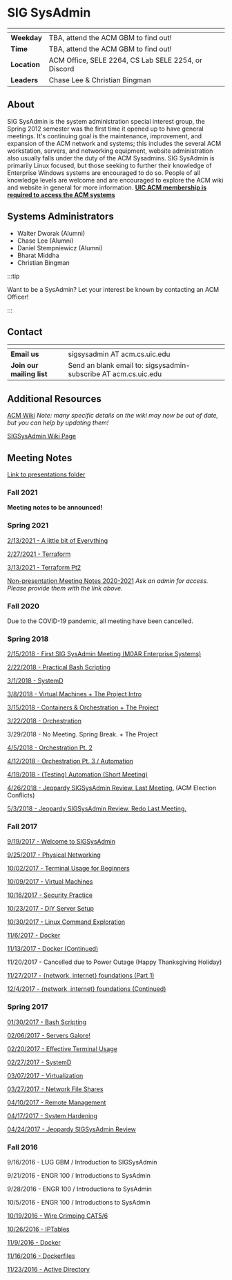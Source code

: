 # SIG SysAdmin

| <!-- -->     | <!-- -->                                            |
| ------------ | --------------------------------------------------- |
| **Weekday**  | TBA, attend the ACM GBM to find out!                |
| **Time**     | TBA, attend the ACM GBM to find out!                |
| **Location** | ACM Office, SELE 2264, CS Lab SELE 2254, or Discord |
| **Leaders**  | Chase Lee & Christian Bingman                       |

## About

SIG SysAdmin is the system administration special interest group, the Spring 2012 semester was the first time it opened up to have general meetings. It's continuing goal is the maintenance, improvement, and expansion of the ACM network and systems; this includes the several ACM workstation, servers, and networking equipment, website administration also usually falls under the duty of the ACM Sysadmins. SIG SysAdmin is primarily Linux focused, but those seeking to further their knowledge of Enterprise Windows systems are encouraged to do so. People of all knowledge levels are welcome and are encouraged to explore the ACM wiki and website in general for more information. [**UIC ACM membership is required to access the ACM systems**](/join)

## Systems Administrators

- Walter Dworak (Alumni)
- Chase Lee (Alumni)
- Daniel Stempniewicz (Alumni)
- Bharat Middha
- Christian Bingman

:::tip

Want to be a SysAdmin? Let your interest be known by contacting an ACM Officer!

:::

## Contact

| <!-- -->                  | <!-- -->                                                        |
| ------------------------- | --------------------------------------------------------------- |
| **Email us**              | sigsysadmin AT acm.cs.uic.edu                                   |
| **Join our mailing list** | Send an blank email to: sigsysadmin-subscribe AT acm.cs.uic.edu |

## Additional Resources

[ACM Wiki](https://acm.cs.uic.edu/wiki) _Note: many specific details on the wiki may now be out of date, but you can help by updating them!_

[SIGSysAdmin Wiki Page](https://acm.cs.uic.edu/wiki/sig:sysadmin)

## Meeting Notes

[Link to presentations folder](https://drive.google.com/open?id=0BxDVEKn0XtfOeGZkY3d0QW1Mdjg)

### Fall 2021

**Meeting notes to be announced!**

### Spring 2021

[2/13/2021 - A little bit of Everything](https://docs.google.com/presentation/d/1VMOxuMkhINY4K7KD9guettbWTkDhXOnktaJT_7F0LKs/edit?usp=sharing)

[2/27/2021 - Terraform](https://docs.google.com/presentation/d/1FTzDuluLziI6KqI1kMo3QVa0Znkka0pBBQdThZK7-ao/edit?usp=sharing)

[3/13/2021 - Terraform Pt2](https://docs.google.com/presentation/d/1vFKPVSAMJrqJ1MSopHz40c0_PtH_VULOF70qfe-u3qk/edit?usp=sharing)

[Non-presentation Meeting Notes 2020-2021](https://drive.google.com/drive/folders/1--yKLFZ3tVpnwE-NsbzIG0Xm6_AsNIGs?usp=sharing)
_Ask an admin for access. Please provide them with the link above._

### Fall 2020

Due to the COVID-19 pandemic, all meeting have been cancelled.

### Spring 2018

[2/15/2018 - First SIG SysAdmin Meeting (M0AR Enterprise Systems)](https://drive.google.com/open?id=1Dhjc9qnZAvzo0Xp9pYEkiEBSJ9Dm2aAVArNfDaTPb3c)

[2/22/2018 - Practical Bash Scripting](https://drive.google.com/open?id=1-vf13AgCoGSpHmCmkWh7pqyoYKQrNLUDZr7xUx8KVok)

[3/1/2018 - SystemD](https://docs.google.com/presentation/d/1rwzritlFVBQJoLfTyQPf4a4Hk9BwcMzk9FiXgrIDdYk/edit?usp=sharing)

[3/8/2018 - Virtual Machines + The Project Intro](https://drive.google.com/open?id=1UaTIARHlhiGvffW27wvhyiiFboPhRQ00483k3jYEySc)

[3/15/2018 - Containers & Orchestration + The Project](https://drive.google.com/open?id=1xgLdMNCMN0B4QfYT-CMt8qYVfSNM9qOSYJBiBevqFOc)

[3/22/2018 - Orchestration](https://drive.google.com/open?id=1REvcz49qMmXvN3OR8T_jDEemqRAxa-Kk-x6NYxLVeWI)

3/29/2018 - No Meeting. Spring Break. + The Project

[4/5/2018 - Orchestration Pt. 2](https://docs.google.com/presentation/d/1VY174rMlMO4eaLUtcmI64eCpk6gxHQt0wcD8hnCABv4/edit?usp=sharing)

[4/12/2018 - Orchestration Pt. 3 / Automation](https://drive.google.com/open?id=1FgYklRxSJhnDFKiALUq__za6mj5fIOUZ5TwfGwZKf08)

[4/19/2018 - (Testing) Automation (Short Meeting)](https://docs.google.com/presentation/d/1t3uIPcLS2OefiZNDRLeTp8bhuDm9LRF_76aCkr_JFeY/edit?usp=sharing)

[4/26/2018 - Jeopardy SIGSysAdmin Review. Last Meeting.](https://jeopardylabs.com/play/sig-sysadmin-trivia-spring-2018) (ACM Election Conflicts)

[5/3/2018 - Jeopardy SIGSysAdmin Review. Redo Last Meeting.](https://jeopardylabs.com/play/sig-sysadmin-trivia-spring-2018-2)

### Fall 2017

[9/19/2017 - Welcome to SIGSysAdmin](https://docs.google.com/presentation/d/19a1JwQXiH8VJBqO0wiNq3uMk5iqhStb2JxIK6s7rvrk/edit?usp=sharing)

[9/25/2017 - Physical Networking](https://drive.google.com/open?id=1mVYLPHhzteWU-ccRhyXQrj_nqn3NYYRw6JwMJzYKYuQ)

[10/02/2017 - Terminal Usage for Beginners](https://drive.google.com/open?id=1Rhd01dGhhs5LFzDVOQoo7wpiBxFqTskQtFZYeUHo-Xk)

[10/09/2017 - Virtual Machines](https://drive.google.com/open?id=1ZM9iEJLVgbcx-6N8ULf8-FshqbJr2SW2nYcHYtvodro)

[10/16/2017 - Security Practice](https://drive.google.com/open?id=1qHIr-yQvOe5Evh2UqIRf_bo1Pl3uwHZ8qWxiqrQVfBU)

[10/23/2017 - DIY Server Setup](https://drive.google.com/open?id=1zUiO_r7cCYT0aMjyH9cAOu_LzSFuUXhRkluVGch87Ks)

[10/30/2017 - Linux Command Exploration](https://drive.google.com/open?id=1IyDc--LHGKLGpARN5nos_kXsAlRoS3LGp5xI0IWEDZY)

[11/6/2017 - Docker](https://drive.google.com/open?id=1Opic5MdWDdWXz8p5H46YwmYmGAl4fcJxsjY6aGIF_f4)

[11/13/2017 - Docker (Continued)](https://drive.google.com/open?id=1Opic5MdWDdWXz8p5H46YwmYmGAl4fcJxsjY6aGIF_f4)

11/20/2017 - Cancelled due to Power Outage (Happy Thanksgiving Holiday)

[11/27/2017 - {network, internet} foundations (Part 1)](https://docs.google.com/presentation/d/19vDi5DYfVhNveOgRK-OlaOoIDADLt43FRFtntqehgnk/edit?usp=sharing)

[12/4/2017 - {network, internet} foundations (Continued)](https://docs.google.com/presentation/d/19vDi5DYfVhNveOgRK-OlaOoIDADLt43FRFtntqehgnk/edit?usp=sharing)

### Spring 2017

[01/30/2017 - Bash Scripting](https://docs.google.com/presentation/d/1wCPMsQcBbRSNLf_2TaLdra3FsCvQXp_-tdwUsvzTPFQ/edit?usp=sharing)

[02/06/2017 - Servers Galore!](https://docs.google.com/presentation/d/1q9jIaUBPCi-PzqN9-FjJfrSLzX0qJf0Um628k_UtXGE/edit?usp=sharing)

[02/20/2017 - Effective Terminal Usage](https://docs.google.com/presentation/d/1l39bvxgYZJh0xR0kskr23iDdh4V25MQGMp8AuQssOCo/edit?usp=sharing)

[02/27/2017 - SystemD](https://docs.google.com/presentation/d/1TacJEeINdIlCGuY533ZzddKJLw6PLnoXbi16V7Xvooo/edit?usp=sharing)

[03/07/2017 - Virtualization](https://drive.google.com/open?id=1A6MRGg8PQ4et5FcdOTYNicqidPB88Fl1Elu17QXku50)

[03/27/2017 - Network File Shares](https://drive.google.com/open?id=19WZXY0fEYWVuSCONPJDEiXq96RPRHujbN-_q0CzGFwk)

[04/10/2017 - Remote Management](https://drive.google.com/open?id=1LDooJtJnX5yt-kDQC25W8JxehgrOu_lpVnxRc6-j1OQ)

[04/17/2017 - System Hardening](https://drive.google.com/open?id=1KneXVeBhxkcojzD1DXpR6rtbrMBcu0kKmZquu4tGqyM)

[04/24/2017 - Jeopardy SIGSysAdmin Review](http://www.superteachertools.us/jeopardyx/jeopardy-review-game.php?gamefile=2183029)

### Fall 2016

9/16/2016 - LUG GBM / Introduction to SIGSysAdmin

9/21/2016 - ENGR 100 / Introductions to SysAdmin

9/28/2016 - ENGR 100 / Introductions to SysAdmin

10/5/2016 - ENGR 100 / Introductions to SysAdmin

[10/19/2016 - Wire Crimping CAT5/6](http://www.incentre.net/tech-support/other-support/ethernet-cable-color-coding-diagram/)

[10/26/2016 - IPTables](https://docs.google.com/presentation/d/1RaJ2khXKzrxdIwFMYSuw0AzsTUb7W2D_XsuIkQYlZgI/edit?usp=sharing)

[11/9/2016 - Docker](https://docs.google.com/presentation/d/1j15bMozrutI-FPQyAW6O9PUksn8lBpUW-ahJIBx_b7E/edit?usp=sharing)

[11/16/2016 - Dockerfiles](https://docs.google.com/presentation/d/1UP1CDQpKz-oTsqFnf-6qxljK1wgNGY8r7sgiYUlI3uU/edit?usp=sharing)

[11/23/2016 - Active Directory](https://docs.google.com/presentation/d/1Dza2MAjXjSWVwsYCPMxECuxQsr47bA-knvazW0JM-eI/edit?usp=sharing)
